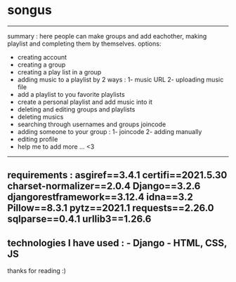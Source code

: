 # songus
---
summary :
here people can make groups and add eachother, making playlist and completing them by themselves.
options:
- creating account
- creating a group
- creating a play list in a group
- adding music to a playlist by 2 ways : 1- music URL 2- uploading music file
- add a playlist to you favorite playlists
- create a personal playlist and add music into it
- deleting and editing groups and playlists
- deleting musics
- searching through usernames and groups joincode
- adding someone to your group : 1- joincode 2- adding manually
- editing profile
- help me to add more ... <3
---
requirements :
    asgiref==3.4.1
    certifi==2021.5.30
    charset-normalizer==2.0.4
    Django==3.2.6
    djangorestframework==3.12.4
    idna==3.2
    Pillow==8.3.1
    pytz==2021.1
    requests==2.26.0
    sqlparse==0.4.1
    urllib3==1.26.6
---
technologies I have used :
    - Django
    - HTML, CSS, JS
---
thanks for reading :)
